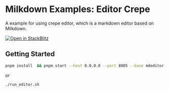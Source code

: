 # Milkdown Examples: Editor Crepe

A example for using crepe editor, which is a markdown editor based on Milkdown.

[![Open in StackBlitz](https://developer.stackblitz.com/img/open_in_stackblitz.svg)](https://stackblitz.com/github/Milkdown/examples/tree/main/editor-crepe)

## Getting Started


```bash
pnpm install  && pnpm start --host 0.0.0.0 --port 8005 --base mdeditor
```

or

```bash
./run_editor.sh

```
